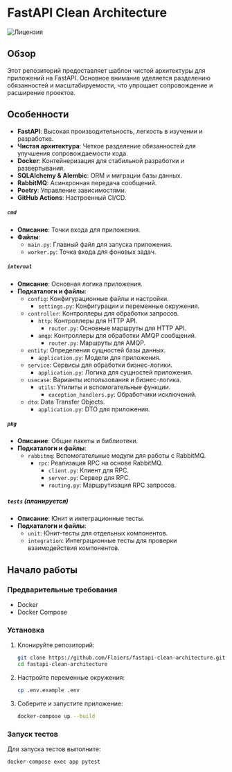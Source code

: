 # FastAPI Clean Architecture

![Лицензия](https://img.shields.io/badge/license-Apache%202.0-blue.svg)

## Обзор

Этот репозиторий предоставляет шаблон чистой архитектуры для приложений на FastAPI. Основное внимание уделяется разделению обязанностей и масштабируемости, что упрощает сопровождение и расширение проектов.

## Особенности

- **FastAPI**: Высокая производительность, легкость в изучении и разработке.
- **Чистая архитектура**: Четкое разделение обязанностей для улучшения сопровождаемости кода.
- **Docker**: Контейнеризация для стабильной разработки и развертывания.
- **SQLAlchemy & Alembic**: ORM и миграции базы данных.
- **RabbitMQ**: Асинхронная передача сообщений.
- **Poetry**: Управление зависимостями.
- **GitHub Actions**: Настроенный CI/CD.

##### `cmd`

- **Описание**: Точки входа для приложения.
- **Файлы**:
    - `main.py`: Главный файл для запуска приложения.
    - `worker.py`: Точка входа для фоновых задач.

##### `internal`

- **Описание**: Основная логика приложения.
- **Подкаталоги и файлы**:
    - `config`: Конфигурационные файлы и настройки.
        - `settings.py`: Конфигурации и переменные окружения.
    - `controller`: Контроллеры для обработки запросов.
        - `http`: Контроллеры для HTTP API.
            - `router.py`: Основные маршруты для HTTP API.
        - `amqp`: Контроллеры для обработки AMQP сообщений.
            - `router.py`: Маршруты для AMQP.
    - `entity`: Определения сущностей базы данных.
        - `application.py`: Модели для приложения.
    - `service`: Сервисы для обработки бизнес-логики.
        - `application.py`: Логика для сущностей приложения.
    - `usecase`: Варианты использования и бизнес-логика.
        - `utils`: Утилиты и вспомогательные функции.
            - `exception_handlers.py`: Обработчики исключений.
    - `dto`: Data Transfer Objects.
        - `application.py`: DTO для приложения.

##### `pkg`

- **Описание**: Общие пакеты и библиотеки.
- **Подкаталоги и файлы**:
    - `rabbitmq`: Вспомогательные модули для работы с RabbitMQ.
        - `rpc`: Реализация RPC на основе RabbitMQ.
            - `client.py`: Клиент для RPC.
            - `server.py`: Сервер для RPC.
            - `routing.py`: Маршрутизация RPC запросов.

##### `tests` (планируется)

- **Описание**: Юнит и интеграционные тесты.
- **Подкаталоги и файлы**:
    - `unit`: Юнит-тесты для отдельных компонентов.
    - `integration`: Интеграционные тесты для проверки взаимодействия компонентов.

## Начало работы

### Предварительные требования

- Docker
- Docker Compose

### Установка

1. Клонируйте репозиторий:
    ```sh
    git clone https://github.com/Flaiers/fastapi-clean-architecture.git
    cd fastapi-clean-architecture
    ```

2. Настройте переменные окружения:
    ```sh
    cp .env.example .env
    ```

3. Соберите и запустите приложение:
    ```sh
    docker-compose up --build
    ```

### Запуск тестов

Для запуска тестов выполните:
```sh
docker-compose exec app pytest
```
